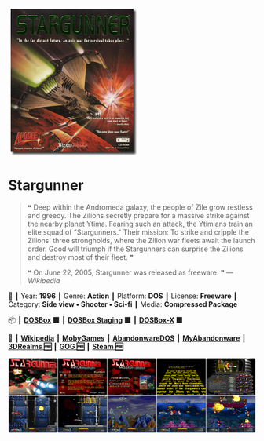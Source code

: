 ![](Thumbnail.png "application-thumbnail")

# Stargunner

> ❝ Deep within the Andromeda galaxy, the people of Zile grow restless and greedy. The Zilions secretly prepare for a massive strike against the nearby planet Ytima. Fearing such an attack, the Ytimians train an elite squad of "Stargunners." Their mission: To strike and cripple the Zilions' three strongholds, where the Zilion war fleets await the launch order. Good will triumph if the Stargunners can surprise the Zilions and destroy most of their fleet. ❞
>
> ❝ On June 22, 2005, Stargunner was released as freeware. ❞ — *Wikipedia*
>

📌 ┃ Year: **1996** ┃ Genre: **Action** ┃ Platform: **DOS** ┃ License: **Freeware** ┃ Category: **Side view • Shooter • Sci-fi** ┃ Media: **Compressed Package** 

📦 ┃ **[DOSBox](https://www.dosbox.com/) 🟩** ┃ **[DOSBox Staging](https://dosbox-staging.github.io/) 🟩** ┃ **[DOSBox-X](https://dosbox-x.com/) 🟩** 

📎 ┃ **[Wikipedia](https://en.wikipedia.org/wiki/Stargunner)** ┃ **[MobyGames](https://www.mobygames.com/game/922/stargunner/)** ┃ **[AbandonwareDOS](https://www.abandonwaredos.com/abandonware-game.php?abandonware=Stargunner&gid=2492)** ┃ **[MyAbandonware](https://www.myabandonware.com/game/stargunner-c8g)** ┃ **[3DRealms 🆓](https://3drealms.com/catalog/stargunner_45/)** ┃ **[GOG 🆓](https://www.gog.com/en/game/stargunner)** ┃ **[Steam 🆓](https://store.steampowered.com/app/358390/Stargunner/)** 

![](Montage.png "Stargunner")

